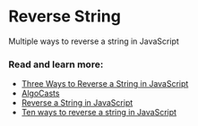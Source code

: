 # Reverse String

Multiple ways to reverse a string in JavaScript

### Read and learn more:

- [Three Ways to Reverse a String in JavaScript](https://www.freecodecamp.org/news/how-to-reverse-a-string-in-javascript-in-3-different-ways-75e4763c68cb/)
- [AlgoCasts](https://github.com/StephenGrider/AlgoCasts)
- [Reverse a String in JavaScript](https://www.geeksforgeeks.org/reverse-a-string-in-javascript/)
- [Ten ways to reverse a string in JavaScript](https://eddmann.com/posts/ten-ways-to-reverse-a-string-in-javascript/)
